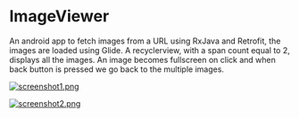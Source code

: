 # ImageViewer

An android app to fetch images from a URL using RxJava and Retrofit, the images are loaded using Glide.
A recyclerview, with a span count equal to 2, displays all the images.
An image becomes fullscreen on click and when back button is pressed we go back to the multiple images.

[![screenshot1.png](https://s16.postimg.org/46hrzd4sl/screenshot1.png)](https://postimg.org/image/7dcbizp8h/)

[![screenshot2.png](https://s1.postimg.org/ok00nxe5b/screenshot2.png)](https://postimg.org/image/uxp3r6j17/)